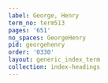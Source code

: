 ```yaml
---
label: George, Henry
term_no: term513
pages: '651'
no_spaces: GeorgeHenry
pid: georgehenry
order: '0330'
layout: generic_index_term
collection: index-headings
---
```

